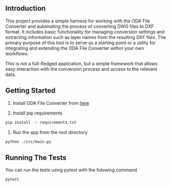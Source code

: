 ## Introduction

This project provides a simple harness for working with the ODA File Converter and automating the process of converting DWG files to DXF format. It includes basic functionality for managing conversion settings and extracting information such as layer names from the resulting DXF files. The primary purpose of this tool is to serve as a starting point or a utility for integrating and extending the ODA File Converter within your own workflows.

This is not a full-fledged application, but a simple framework that allows easy interaction with the conversion process and access to the relevant data.

## Getting Started
1. Install ODA File Converter from [here](https://www.opendesign.com/guestfiles/oda_file_converter)

1. Install pip requirements 

``` bash
pip install -r requirements.txt
```

1. Run the app from the root directory
``` bash
python ./src/main.py
``` 

## Running The Tests
You can run the tests using pytest with the folowing command
```bash
pytest
```
